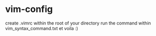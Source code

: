 # vim-config
create .vimrc within the root of your directory
run the command within vim_syntax_command.txt et voila :)
